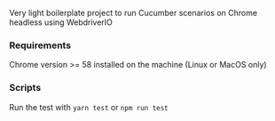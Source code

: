 Very light boilerplate project to run Cucumber scenarios on Chrome headless using WebdriverIO

### Requirements
Chrome version >= 58 installed on the machine (Linux or MacOS only)

### Scripts
Run the test with `yarn test` or `npm run test`



